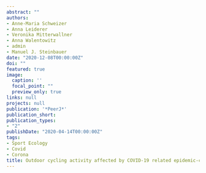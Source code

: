```yaml
---
abstract: "" 
authors:
- Anne-Maria Schweizer 
- Anna Leiderer
- Veronika Mitterwallner
- Anna Walentowitz
- admin
- Manuel J. Steinbauer  
date: "2020-12-08T00:00:00Z"
doi: ""
featured: true
image:
  caption: ''
  focal_point: ""
  preview_only: true
links: null
projects: null
publication: '*PeerJ*'
publication_short:
publication_types:
- "2"
publishDate: "2020-04-14T00:00:00Z"
tags:
- Sport Ecology
- Covid
- Corona
title: Outdoor cycling activity affected by COVID-19 related epidemic-control decisions
---
```




